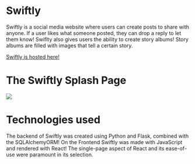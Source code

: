 # Swiftly

Swiftly is a social media website where users can create posts to share with anyone. If a user likes what someone posted, they can drop a reply to let them know! Swiflty also gives users the ability to create story albums! Story albums are filled with images that tell a certain story.  

[Swiftly is hosted here!](https://theswiftlyapp.herokuapp.com/)

# The Swiftly Splash Page
![](https://github.com/Machaelmus/Swiftly/blob/main/SwiftlyHomePage.PNG)

# Technologies used
The backend of Swiftly was created using Python and Flask, combined with the SQLAlchemyORM! On the Frontend Swiftly was made with JavaScript and rendered with React! The single-page aspect of React and its ease-of-use were paramount in its selection. 
